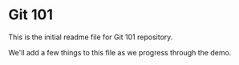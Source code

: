 # Git 101

This is the initial readme file for Git 101 repository.

We'll add a few things to this file as we progress through the demo.
